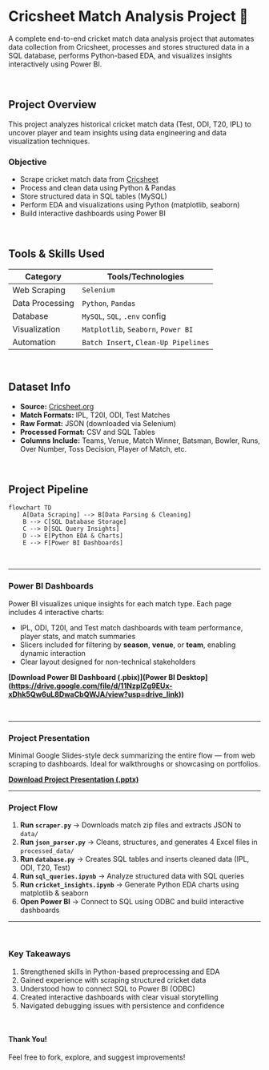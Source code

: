# Cricsheet Match Analysis Project 🏏

A complete end-to-end cricket match data analysis project that automates data collection from Cricsheet, processes and stores structured data in a SQL database, performs Python-based EDA, and visualizes insights interactively using Power BI.

<br>

## Project Overview

This project analyzes historical cricket match data (Test, ODI, T20, IPL) to uncover player and team insights using data engineering and data visualization techniques.

### Objective

- Scrape cricket match data from [Cricsheet](https://cricsheet.org/)
- Process and clean data using Python & Pandas
- Store structured data in SQL tables (MySQL)
- Perform EDA and visualizations using Python (matplotlib, seaborn)
- Build interactive dashboards using Power BI

<br>

## Tools & Skills Used

| Category         | Tools/Technologies            |
|------------------|-------------------------------|
| Web Scraping     | `Selenium`                    |
| Data Processing  | `Python`, `Pandas`            |
| Database         | `MySQL`, `SQL`, `.env` config |
| Visualization    | `Matplotlib`, `Seaborn`, `Power BI` |
| Automation       | `Batch Insert`, `Clean-Up Pipelines` |

<br>

## Dataset Info

- **Source:** [Cricsheet.org](https://cricsheet.org/)
- **Match Formats:** IPL, T20I, ODI, Test Matches
- **Raw Format:** JSON (downloaded via Selenium)
- **Processed Format:** CSV and SQL Tables
- **Columns Include:** Teams, Venue, Match Winner, Batsman, Bowler, Runs, Over Number, Toss Decision, Player of Match, etc.

<br>

## Project Pipeline

```mermaid
flowchart TD
    A[Data Scraping] --> B[Data Parsing & Cleaning]
    B --> C[SQL Database Storage]
    C --> D[SQL Query Insights]
    D --> E[Python EDA & Charts]
    E --> F[Power BI Dashboards]

```


<br>

---

### Power BI Dashboards

Power BI visualizes unique insights for each match type. Each page includes 4 interactive charts:

- IPL, ODI, T20I, and Test match dashboards with team performance, player stats, and match summaries  
- Slicers included for filtering by **season**, **venue**, or **team**, enabling dynamic interaction  
- Clear layout designed for non-technical stakeholders  

**[Download Power BI Dashboard (.pbix)](Power BI Desktop](https://drive.google.com/file/d/11NzplZg9EUx-xDhk5Qw6uL8DwaCbQWJA/view?usp=drive_link))**  

<br>

---

### Project Presentation

Minimal Google Slides-style deck summarizing the entire flow — from web scraping to dashboards. Ideal for walkthroughs or showcasing on portfolios.

**[Download Project Presentation (.pptx)](https://docs.google.com/presentation/d/1a-E5x1QTZUsOZ1qCX8PWXXu8oS2U7Obc/edit?usp=sharing&ouid=100203989646111117568&rtpof=true&sd=true)**

---

### Project Flow  

1. **Run `scraper.py`** → Downloads match zip files and extracts JSON to `data/`  
2. **Run `json_parser.py`** → Cleans, structures, and generates 4 Excel files in `processed_data/`  
3. **Run `database.py`** → Creates SQL tables and inserts cleaned data (IPL, ODI, T20, Test)  
4. **Run `sql_queries.ipynb`** → Analyze structured data with SQL queries  
5. **Run `cricket_insights.ipynb`** → Generate Python EDA charts using matplotlib & seaborn  
6. **Open Power BI** → Connect to SQL using ODBC and build interactive dashboards  

---
<br>

### Key Takeaways

1. Strengthened skills in Python-based preprocessing and EDA
2. Gained experience with scraping structured cricket data
3. Understood how to connect SQL to Power BI (ODBC)
4. Created interactive dashboards with clear visual storytelling
5. Navigated debugging issues with persistence and confidence

<br>

#### Thank You!
Feel free to fork, explore, and suggest improvements!

